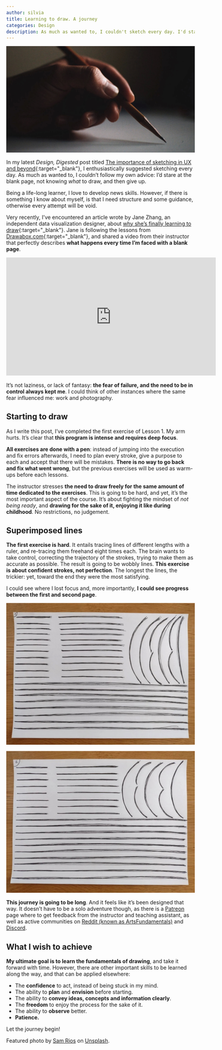 ```yaml
---
author: silvia
title: Learning to draw. A journey
categories: Design
description: As much as wanted to, I couldn't sketch every day. I'd stare at the blank page, not knowing what to draw, and then give up. So I started a new journey.
---
```

![Learning to draw. A journey](/assets/images/sam-rios-unsplash.jpg)

In my latest _Design, Digested_ post titled [The importance of sketching in UX and beyond](https://silviamaggidesign.com/design-digested/importance-of-sketching-in-ux/){:target="_blank"}, I enthusiastically suggested sketching every day.  As much as wanted to, I couldn’t follow my own advice: I’d stare at the blank page, not knowing _what_ to draw, and then give up.

Being a life-long learner, I love to develop news skills. However, if there is something I know about myself, is that I need structure and some guidance, otherwise every attempt will be void.

Very recently, I’ve encountered an article wrote by Jane Zhang, an independent data visualization designer, about [why she’s finally learning to draw](https://janezhang.ca/posts/why-im-learning-to-draw/){:target="_blank"}. Jane is following the lessons from [Drawabox.com](https://drawabox.com/){:target="_blank"}, and shared a video from their instructor that perfectly describes **what happens every time I’m faced with a blank page**.

<iframe width="560" height="315" src="https://www.youtube.com/embed/mgl6Ll3K3gw" title="YouTube video player" frameborder="0" allow="accelerometer; autoplay; clipboard-write; encrypted-media; gyroscope; picture-in-picture" allowfullscreen></iframe>

It’s not laziness, or lack of fantasy: **the fear of failure, and the need to be in control always kept me**. I could think of other instances where the same fear influenced me: work and photography.

## Starting to draw

As I write this post, I’ve completed the first exercise of Lesson 1. My arm hurts. It’s clear that **this program is intense and requires deep focus**.

**All exercises are done with a pen**: instead of jumping into the execution and fix errors afterwards, I need to plan every stroke, give a purpose to each and accept that there will be mistakes. **There is no way to go back and fix what went wrong**, but the previous exercises will be used as warm-ups before each lessons.

The instructor stresses **the need to draw freely for the same amount of time dedicated to the exercises**. This is going to be hard, and yet, it’s the most important aspect of the course. It’s about fighting the mindset of _not being ready_, and **drawing for the sake of it, enjoying it like during childhood**. No restrictions, no judgement.

## Superimposed lines

**The first exercise is hard**. It entails tracing lines of different lengths with a ruler, and re-tracing them freehand eight times each. The brain wants to take control, correcting the trajectory of the strokes, trying to make them as accurate as possible. The result is going to be wobbly lines. **This exercise is about confident strokes, not perfection**. The longest the lines, the trickier: yet, toward the end they were the most satisfying.

I could see where I lost focus and, more importantly, **I could see progress between the first and second page**.

![The first page filled with lines and curves. The short curves turned out to be more difficult than the lines, probably because I tend to use my wrist to draw. It’ll get better with practise.](/assets/images/superimposed-lines_1.jpg)

![The second page filled with lines and curves. I was able to start each superimposed line with more precision: I felt less anxious, and took more time to focus on my task.](/assets/images/superimposed-lines_2.jpg)

**This journey is going to be long**. And it feels like it’s been designed that way. It doesn’t have to be a solo adventure though, as there is a [Patreon](https://patreon.com/uncomfortable) page where to get feedback from the instructor and teaching assistant, as well as active communities on [Reddit (known as ArtsFundamentals)](https://reddit.com/r/ArtFundamentals) and [Discord](https://discord.gg/FtSS4hhqSu).

## What I wish to achieve

**My ultimate goal is to learn the fundamentals of drawing**, and take it forward with time. However, there are other important skills to be learned along the way, and that can be applied elsewhere:

* The **confidence** to act, instead of being stuck in my mind.
* The ability to **plan** and **envision** before starting.
* The ability to **convey ideas, concepts and information clearly**.
* The **freedom** to enjoy the process for the sake of it.
* The ability to **observe** better.
* **Patience.**

Let the journey begin!

Featured photo by [Sam Rios](https://unsplash.com/@samr1os_official) on [Unsplash](https://unsplash.com/).
